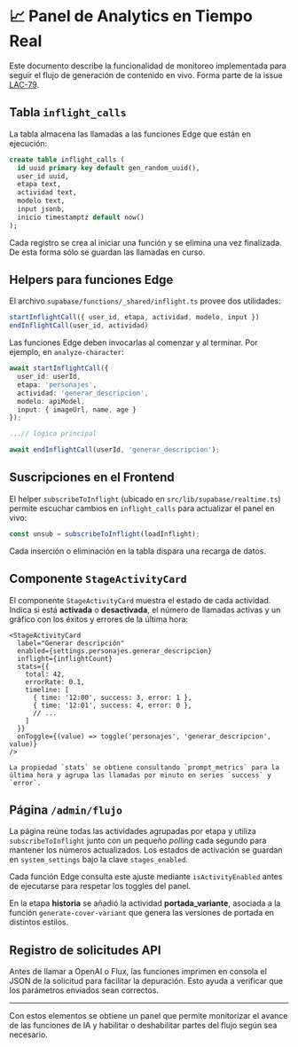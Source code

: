# 📈 Panel de Analytics en Tiempo Real

Este documento describe la funcionalidad de monitoreo implementada para seguir el flujo de generación de contenido en vivo. Forma parte de la issue [LAC-79](https://linear.app/lacuenteria/issue/LAC-79/analytics-irt).

## Tabla `inflight_calls`

La tabla almacena las llamadas a las funciones Edge que están en ejecución:

```sql
create table inflight_calls (
  id uuid primary key default gen_random_uuid(),
  user_id uuid,
  etapa text,
  actividad text,
  modelo text,
  input jsonb,
  inicio timestamptz default now()
);
```

Cada registro se crea al iniciar una función y se elimina una vez finalizada. De esta forma sólo se guardan las llamadas en curso.

## Helpers para funciones Edge

El archivo `supabase/functions/_shared/inflight.ts` provee dos utilidades:

```ts
startInflightCall({ user_id, etapa, actividad, modelo, input })
endInflightCall(user_id, actividad)
```

Las funciones Edge deben invocarlas al comenzar y al terminar. Por ejemplo, en `analyze-character`:

```ts
await startInflightCall({
  user_id: userId,
  etapa: 'personajes',
  actividad: 'generar_descripcion',
  modelo: apiModel,
  input: { imageUrl, name, age }
});

...// lógica principal

await endInflightCall(userId, 'generar_descripcion');
```

## Suscripciones en el Frontend

El helper `subscribeToInflight` (ubicado en `src/lib/supabase/realtime.ts`) permite escuchar cambios en `inflight_calls` para actualizar el panel en vivo:

```ts
const unsub = subscribeToInflight(loadInflight);
```

Cada inserción o eliminación en la tabla dispara una recarga de datos.

## Componente `StageActivityCard`

El componente `StageActivityCard` muestra el estado de cada actividad. Indica si está **activada** o **desactivada**, el número de llamadas activas y un gráfico con los éxitos y errores de la última hora:

```tsx
<StageActivityCard
  label="Generar descripción"
  enabled={settings.personajes.generar_descripcion}
  inflight={inflightCount}
  stats={{
    total: 42,
    errorRate: 0.1,
    timeline: [
      { time: '12:00', success: 3, error: 1 },
      { time: '12:01', success: 4, error: 0 },
      // ...
    ]
  }}
  onToggle={(value) => toggle('personajes', 'generar_descripcion', value)}
/>

La propiedad `stats` se obtiene consultando `prompt_metrics` para la última hora y agrupa las llamadas por minuto en series `success` y `error`.
```

## Página `/admin/flujo`

La página reúne todas las actividades agrupadas por etapa y utiliza `subscribeToInflight` junto con un pequeño _polling_ cada segundo para mantener los números actualizados. Los estados de activación se guardan en `system_settings` bajo la clave `stages_enabled`.

Cada función Edge consulta este ajuste mediante `isActivityEnabled` antes de ejecutarse para respetar los toggles del panel.

En la etapa **historia** se añadió la actividad **portada_variante**, asociada a la función `generate-cover-variant` que genera las versiones de portada en distintos estilos.

## Registro de solicitudes API

Antes de llamar a OpenAI o Flux, las funciones imprimen en consola el JSON de la solicitud para facilitar la depuración. Esto ayuda a verificar que los parámetros enviados sean correctos.

---

Con estos elementos se obtiene un panel que permite monitorizar el avance de las funciones de IA y habilitar o deshabilitar partes del flujo según sea necesario.

